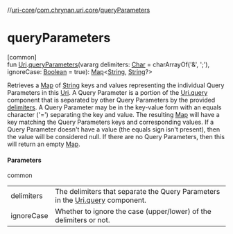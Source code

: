//[uri-core](../../index.md)/[com.chrynan.uri.core](index.md)/[queryParameters](query-parameters.md)

# queryParameters

[common]\
fun [Uri](-uri/index.md).[queryParameters](query-parameters.md)(vararg delimiters: [Char](https://kotlinlang.org/api/core/kotlin-stdlib/kotlin/-char/index.html) = charArrayOf('&amp;', ';'), ignoreCase: [Boolean](https://kotlinlang.org/api/core/kotlin-stdlib/kotlin/-boolean/index.html) = true): [Map](https://kotlinlang.org/api/core/kotlin-stdlib/kotlin.collections/-map/index.html)&lt;[String](https://kotlinlang.org/api/core/kotlin-stdlib/kotlin/-string/index.html), [String](https://kotlinlang.org/api/core/kotlin-stdlib/kotlin/-string/index.html)?&gt;

Retrieves a [Map](https://kotlinlang.org/api/core/kotlin-stdlib/kotlin.collections/-map/index.html) of [String](https://kotlinlang.org/api/core/kotlin-stdlib/kotlin/-string/index.html) keys and values representing the individual Query Parameters in this [Uri](-uri/index.md). A Query Parameter is a portion of the [Uri.query](-uri/query.md) component that is separated by other Query Parameters by the provided [delimiters](query-parameters.md). A Query Parameter may be in the key-value form with an equals character ('=') separating the key and value. The resulting [Map](https://kotlinlang.org/api/core/kotlin-stdlib/kotlin.collections/-map/index.html) will have a key matching the Query Parameters keys and corresponding values. If a Query Parameter doesn't have a value (the equals sign isn't present), then the value will be considered null. If there are no Query Parameters, then this will return an empty [Map](https://kotlinlang.org/api/core/kotlin-stdlib/kotlin.collections/-map/index.html).

#### Parameters

common

| | |
|---|---|
| delimiters | The delimiters that separate the Query Parameters in the [Uri.query](-uri/query.md) component. |
| ignoreCase | Whether to ignore the case (upper/lower) of the delimiters or not. |
